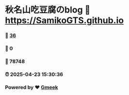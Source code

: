 # 秋名山吃豆腐のblog :link: https://SamikoGTS.github.io 
### :page_facing_up: [36](https://SamikoGTS.github.io/tag.html) 
### :speech_balloon: 0 
### :hibiscus: 78748 
### :alarm_clock: 2025-04-23 15:30:36 
### Powered by :heart: [Gmeek](https://github.com/Meekdai/Gmeek)
